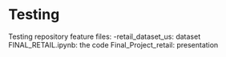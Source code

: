 # Testing
Testing repository feature
files:
  -retail_dataset_us: dataset
  FINAL_RETAIL.ipynb: the code
  Final_Project_retail: presentation
